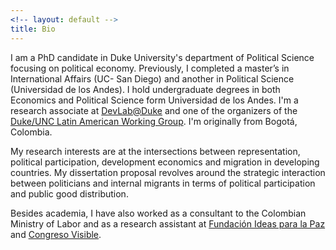 ```yaml
---
<!-- layout: default -->
title: Bio
---
```


<!-- ## Bio -->

I am a PhD candidate in Duke University's department of Political Science focusing on political economy. Previously, I completed a master’s in International Affairs (UC- San Diego) and another in Political Science (Universidad de los Andes). I hold undergraduate degrees in both Economics and Political Science form Universidad de los Andes. I'm a research associate at [DevLab@Duke](https://www.devlabduke.com/) and one of the organizers of the [Duke/UNC Latin American Working Group](https://lacsconsortium.org/latin-american-politics-working-group/). I'm originally from Bogotá, Colombia.

My research interests are at the intersections between representation, political participation, development economics and migration in developing countries. My dissertation proposal revolves around the strategic interaction between politicians and internal migrants in terms of political participation and public good distribution.

Besides academia, I have also worked as a consultant to the Colombian Ministry of Labor and as a research assistant at [Fundación Ideas para la Paz](http://www.ideaspaz.org/) and [Congreso Visible](https://congresovisible.uniandes.edu.co/).
